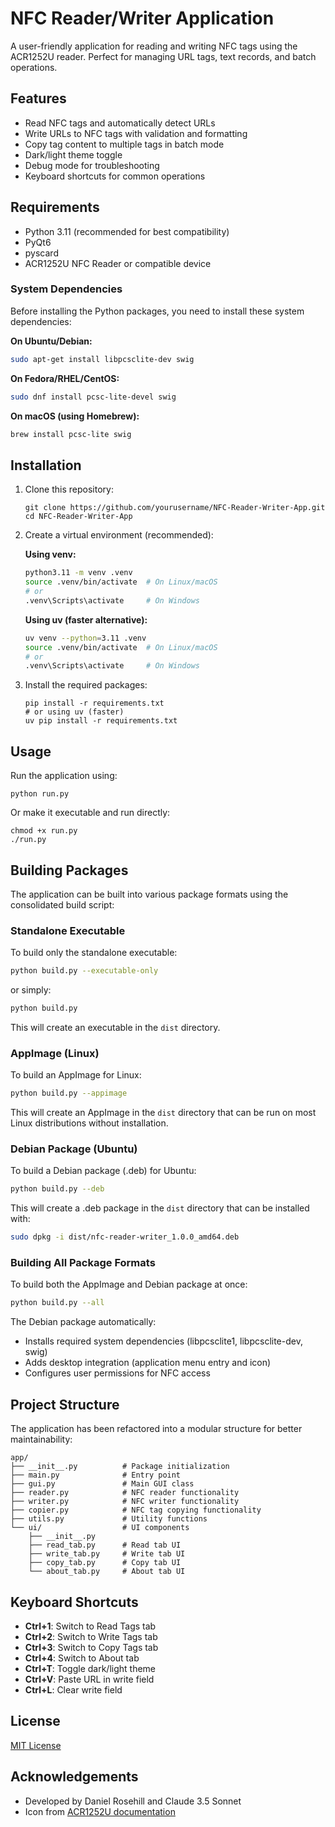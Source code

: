 # NFC Reader/Writer Application

A user-friendly application for reading and writing NFC tags using the ACR1252U reader. Perfect for managing URL tags, text records, and batch operations.

## Features

- Read NFC tags and automatically detect URLs
- Write URLs to NFC tags with validation and formatting
- Copy tag content to multiple tags in batch mode
- Dark/light theme toggle
- Debug mode for troubleshooting
- Keyboard shortcuts for common operations

## Requirements

- Python 3.11 (recommended for best compatibility)
- PyQt6
- pyscard
- ACR1252U NFC Reader or compatible device

### System Dependencies

Before installing the Python packages, you need to install these system dependencies:

**On Ubuntu/Debian:**
```bash
sudo apt-get install libpcsclite-dev swig
```

**On Fedora/RHEL/CentOS:**
```bash
sudo dnf install pcsc-lite-devel swig
```

**On macOS (using Homebrew):**
```bash
brew install pcsc-lite swig
```

## Installation

1. Clone this repository:
   ```
   git clone https://github.com/yourusername/NFC-Reader-Writer-App.git
   cd NFC-Reader-Writer-App
   ```

2. Create a virtual environment (recommended):
   
   **Using venv:**
   ```bash
   python3.11 -m venv .venv
   source .venv/bin/activate  # On Linux/macOS
   # or
   .venv\Scripts\activate     # On Windows
   ```
   
   **Using uv (faster alternative):**
   ```bash
   uv venv --python=3.11 .venv
   source .venv/bin/activate  # On Linux/macOS
   # or
   .venv\Scripts\activate     # On Windows
   ```

3. Install the required packages:
   ```
   pip install -r requirements.txt
   # or using uv (faster)
   uv pip install -r requirements.txt
   ```

## Usage

Run the application using:

```
python run.py
```

Or make it executable and run directly:

```
chmod +x run.py
./run.py
```

## Building Packages

The application can be built into various package formats using the consolidated build script:

### Standalone Executable

To build only the standalone executable:

```bash
python build.py --executable-only
```

or simply:

```bash
python build.py
```

This will create an executable in the `dist` directory.

### AppImage (Linux)

To build an AppImage for Linux:

```bash
python build.py --appimage
```

This will create an AppImage in the `dist` directory that can be run on most Linux distributions without installation.

### Debian Package (Ubuntu)

To build a Debian package (.deb) for Ubuntu:

```bash
python build.py --deb
```

This will create a .deb package in the `dist` directory that can be installed with:

```bash
sudo dpkg -i dist/nfc-reader-writer_1.0.0_amd64.deb
```

### Building All Package Formats

To build both the AppImage and Debian package at once:

```bash
python build.py --all
```

The Debian package automatically:
- Installs required system dependencies (libpcsclite1, libpcsclite-dev, swig)
- Adds desktop integration (application menu entry and icon)
- Configures user permissions for NFC access

## Project Structure

The application has been refactored into a modular structure for better maintainability:

```
app/
├── __init__.py          # Package initialization
├── main.py              # Entry point
├── gui.py               # Main GUI class
├── reader.py            # NFC reader functionality
├── writer.py            # NFC writer functionality
├── copier.py            # NFC tag copying functionality
├── utils.py             # Utility functions
└── ui/                  # UI components
    ├── __init__.py
    ├── read_tab.py      # Read tab UI
    ├── write_tab.py     # Write tab UI
    ├── copy_tab.py      # Copy tab UI
    └── about_tab.py     # About tab UI
```

## Keyboard Shortcuts

- **Ctrl+1**: Switch to Read Tags tab
- **Ctrl+2**: Switch to Write Tags tab
- **Ctrl+3**: Switch to Copy Tags tab
- **Ctrl+4**: Switch to About tab
- **Ctrl+T**: Toggle dark/light theme
- **Ctrl+V**: Paste URL in write field
- **Ctrl+L**: Clear write field

## License

[MIT License](LICENSE)

## Acknowledgements

- Developed by Daniel Rosehill and Claude 3.5 Sonnet
- Icon from [ACR1252U documentation](https://www.acs.com.hk/en/products/342/acr1252u-usb-nfc-reader-iii-nfc-forum-certified-reader/)
